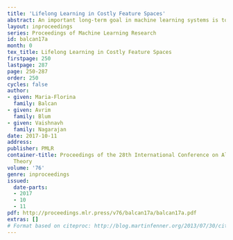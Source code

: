 ```yaml
---
title: 'Lifelong Learning in Costly Feature Spaces'
abstract: An important long-term goal in machine learning systems is to build learning agents that, like humans, can learn many tasks over their lifetime, and moreover use information from these tasks to improve their ability to do so efficiently. In this work, our goal is to provide new theoretical insights into the potential of this paradigm. In particular, we propose a lifelong learning framework that adheres to a novel notion of resource efficiency that is critical in many real-world domains where feature evaluations are costly. That is, our learner aims to reuse information from previously learned related tasks to learn future tasks in a {\em feature-efficient} manner. Furthermore, we consider novel combinatorial ways in which learning tasks can relate.  Specifically, we design lifelong learning algorithms for two structurally different and widely used families of target functions: decision trees/lists and monomials/polynomials. We also provide strong feature-efficiency guarantees for these algorithms; in fact, we show that in order to learn future targets, we need only slightly more feature evaluations per training example than what is needed to predict on an arbitrary example using those targets. We also provide algorithms with guarantees in an agnostic model where not all the targets are related to each other. Finally, we also provide lower bounds on the performance of a lifelong learner in these models, which are in fact tight under some conditions.
layout: inproceedings
series: Proceedings of Machine Learning Research
id: balcan17a
month: 0
tex_title: Lifelong Learning in Costly Feature Spaces
firstpage: 250
lastpage: 287
page: 250-287
order: 250
cycles: false
author:
- given: Maria-Florina
  family: Balcan
- given: Avrim
  family: Blum
- given: Vaishnavh
  family: Nagarajan
date: 2017-10-11
address: 
publisher: PMLR
container-title: Proceedings of the 28th International Conference on Algorithmic Learning
  Theory
volume: '76'
genre: inproceedings
issued:
  date-parts:
  - 2017
  - 10
  - 11
pdf: http://proceedings.mlr.press/v76/balcan17a/balcan17a.pdf
extras: []
# Format based on citeproc: http://blog.martinfenner.org/2013/07/30/citeproc-yaml-for-bibliographies/
---
```

